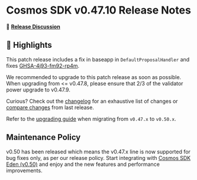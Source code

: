 # Cosmos SDK v0.47.10 Release Notes

💬 [**Release Discussion**](https://github.com/orgs/cosmos/discussions/6)

## 🚀 Highlights

This patch release includes a fix in baseapp in `DefaultProposalHandler` and fixes [GHSA-4j93-fm92-rp4m](https://github.com/cosmos/cosmos-sdk/security/advisories/GHSA-4j93-fm92-rp4m).

We recommended to upgrade to this patch release as soon as possible.
When upgrading from <= v0.47.8, please ensure that 2/3 of the validator power upgrade to v0.47.9.

Curious? Check out the [changelog](https://github.com/cosmos/cosmos-sdk/blob/v0.47.9/CHANGELOG.md) for an exhaustive list of changes or [compare changes](https://github.com/cosmos/cosmos-sdk/compare/v0.47.8...v0.47.9) from last release.

Refer to the [upgrading guide](https://github.com/cosmos/cosmos-sdk/blob/release/v0.50.x/UPGRADING.md) when migrating from `v0.47.x` to `v0.50.x`.

## Maintenance Policy

v0.50 has been released which means the v0.47.x line is now supported for bug fixes only, as per our release policy.
Start integrating with [Cosmos SDK Eden (v0.50)](https://github.com/cosmos/cosmos-sdk/releases/tag/v0.50.4) and enjoy and the new features and performance improvements.

